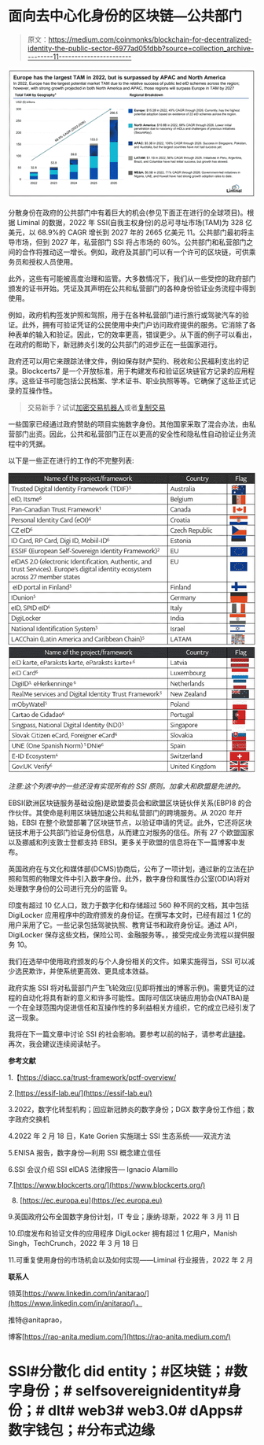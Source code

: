 # 面向去中心化身份的区块链—公共部门

> 原文：<https://medium.com/coinmonks/blockchain-for-decentralized-identity-the-public-sector-6977ad05fdbb?source=collection_archive---------11----------------------->

![](img/0838eaef44c91defbaaa617f3648006a.png)

分散身份在政府的公共部门中有着巨大的机会(参见下面正在进行的全球项目)。根据 Liminal 的数据，2022 年 SSI(自我主权身份)的总可寻址市场(TAM)为 328 亿美元，以 68.9%的 CAGR 增长到 2027 年的 2665 亿美元 11。公共部门最初将主导市场，但到 2027 年，私营部门 SSI 将占市场的 60%。公共部门和私营部门之间的合作将推动这一增长。例如，政府及其部门可以有一个许可的区块链，可供乘务员和授权人员使用。

此外，这些有可能被高度治理和监管。大多数情况下，我们从一些受控的政府部门颁发的证书开始。凭证及其声明在公共和私营部门的各种身份验证业务流程中得到使用。

例如，政府机构签发护照和驾照，用于在各种私营部门进行旅行或驾驶汽车的验证。此外，拥有可验证凭证的公民使用中央门户访问政府提供的服务。它消除了各种表单的输入和验证。因此，它的效率更高，错误更少。从下面的例子可以看出，在政府的帮助下，新冠肺炎引发的公共部门的进步正在一些国家进行。

政府还可以用它来跟踪法律文件，例如保存财产契约、税收和公民福利支出的记录。Blockcerts7 是一个开放标准，用于构建发布和验证区块链官方记录的应用程序。这些证书可能包括公民档案、学术证书、职业执照等等。它确保了这些正式记录的互操作性。

> 交易新手？试试[加密交易机器人](/coinmonks/crypto-trading-bot-c2ffce8acb2a)或者[复制交易](/coinmonks/top-10-crypto-copy-trading-platforms-for-beginners-d0c37c7d698c)

一些国家已经通过政府赞助的项目实施数字身份。其他国家采取了混合办法，由私营部门出资。因此，公共和私营部门正在以更高的安全性和隐私性自动验证业务流程中的凭据。

以下是一些正在进行的工作的不完整列表:

![](img/63d474529c24f65e16d1965f0d3d3c3f.png)![](img/677ddfffab91931a0d935b15ada226af.png)

*注意:这个列表中的一些还没有实现所有的 SSI 原则。加拿大和欧盟是先进的。*

EBSI(欧洲区块链服务基础设施)是欧盟委员会和欧盟区块链伙伴关系(EBP)8 的合作伙伴。其使命是利用区块链加速公共和私营部门的跨境服务。从 2020 年开始，EBSI 在整个欧盟部署了区块链节点，以验证申请的凭证。此外，它还将区块链技术用于公共部门验证身份信息，从而建立对服务的信任。所有 27 个欧盟国家以及挪威和列支敦士登都支持 EBSI。更多关于欧盟的信息将在下一篇博客中发布。

英国政府在与文化和媒体部(DCMS)协商后，公布了一项计划，通过新的立法在护照和驾照的物理文件中引入数字身份。此外，数字身份和属性办公室(ODIA)将对处理数字身份的公司进行充分的监管 9。

印度有超过 10 亿人口，致力于数字化和存储超过 560 种不同的文档，其中包括 DigiLocker 应用程序中的政府颁发的身份证。在撰写本文时，已经有超过 1 亿的用户采用了它。一些记录包括驾驶执照、教育证书和政府身份证。通过 API，DigiLocker 保存这些文档，保险公司、金融服务等。，接受完成业务流程以提供服务 10。

我们在选举中使用政府颁发的与个人身份相关的文件。如果实施得当，SSI 可以减少选民欺诈，并使系统更高效、更具成本效益。

政府实施 SSI 将对私营部门产生飞轮效应(见即将推出的博客示例)。需要凭证的过程的自动化将具有新的意义和许多可能性。国际可信区块链应用协会(NATBA)是一个在全球范围内促进信任和互操作性的多利益相关方组织，它的成立已经引发了这一现象。

我将在下一篇文章中讨论 SSI 的社会影响。要参考以前的帖子，请参考此[链接](/blockchain-for-decentralized-identity/blockchain-for-decentralized-identity-7ed6d030db1d)。再次，我会建议连续阅读帖子。

**参考文献**

1.【https://diacc.ca/trust-framework/pctf-overview/ 

2.[https://essif-lab.eu/](https://essif-lab.eu/)

3.2022，数字化转型机构；回应新冠肺炎的数字身份；DGX 数字身份工作组；数字政府交换机

4.2022 年 2 月 18 日，Kate Gorien 实施瑞士 SSI 生态系统——双流方法

5.ENISA 报告，数字身份—利用 SSI 概念建立信任

6.SSI 会议介绍 SSI eIDAS 法律报告— Ignacio Alamillo

7.[https://www.blockcerts.org/](https://www.blockcerts.org/)

8. [https://ec.europa.eu](https://ec.europa.eu)

9.英国政府公布全国数字身份计划，IT 专业；康纳·琼斯，2022 年 3 月 11 日

10.印度发布和验证文件的应用程序 DigiLocker 拥有超过 1 亿用户，Manish Singh，TechCrunch，2022 年 3 月 18 日

11.可重复使用身份的市场机会以及如何实现——Liminal 行业报告，2022 年 2 月

**联系人**

领英[https://www.linkedin.com/in/anitarao/](https://www.linkedin.com/in/anitarao/)，

推特@anitaprao，

博客[https://rao-anita.medium.com/](https://rao-anita.medium.com/)

# SSI#分散化 did entity；#区块链；#数字身份；# selfsovereignidentity#身份；# dlt# web3# web3.0# dApps#数字钱包；#分布式边缘